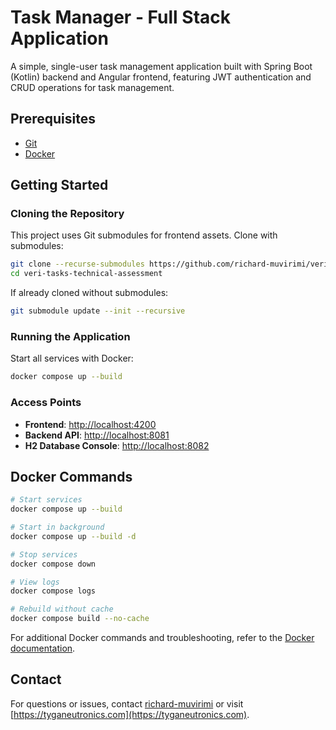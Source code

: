 # Task Manager - Full Stack Application

A simple, single-user task management application built with Spring Boot (Kotlin) backend and Angular frontend, featuring JWT authentication and CRUD operations for task management.

## Prerequisites

- [Git](https://git-scm.com/)
- [Docker](https://www.docker.com/get-started)

## Getting Started

### Cloning the Repository

This project uses Git submodules for frontend assets. Clone with submodules:

```bash
git clone --recurse-submodules https://github.com/richard-muvirimi/veri-tasks-technical-assessment.git
cd veri-tasks-technical-assessment
```

If already cloned without submodules:

```bash
git submodule update --init --recursive
```

### Running the Application

Start all services with Docker:

```bash
docker compose up --build
```

### Access Points

- **Frontend**: <http://localhost:4200>
- **Backend API**: <http://localhost:8081>
- **H2 Database Console**: <http://localhost:8082>

## Docker Commands

```bash
# Start services
docker compose up --build

# Start in background
docker compose up --build -d

# Stop services
docker compose down

# View logs
docker compose logs

# Rebuild without cache
docker compose build --no-cache
```

For additional Docker commands and troubleshooting, refer to the [Docker documentation](https://docs.docker.com/).

## Contact

For questions or issues, contact [richard-muvirimi](https://github.com/richard-muvirimi) or visit [https://tyganeutronics.com](https://tyganeutronics.com).
